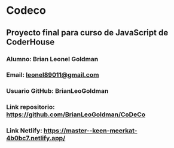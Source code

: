 # Codeco

## Proyecto final para curso de JavaScript de CoderHouse

### Alumno: Brian Leonel Goldman
### Email: leonel89011@gmail.com
### Usuario GitHub: BrianLeoGoldman

### Link repositorio: https://github.com/BrianLeoGoldman/CoDeCo
### Link Netlify: https://master--keen-meerkat-4b0bc7.netlify.app/
